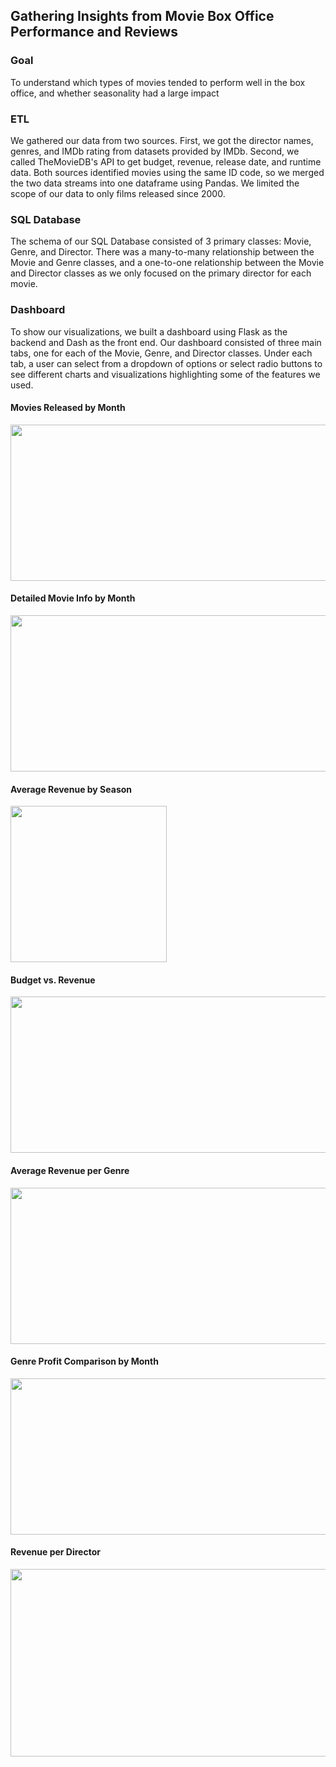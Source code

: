 ## Gathering Insights from Movie Box Office Performance and Reviews

### Goal

To understand which types of movies tended to perform well in the box office, and whether seasonality had a large impact 

### ETL

We gathered our data from two sources. First, we got the director names, genres, and IMDb rating from datasets provided by IMDb. Second, we called TheMovieDB's API to get budget, revenue, release date, and runtime data. Both sources identified movies using the same ID code, so we merged the two data streams into one dataframe using Pandas. We limited the scope of our data to only films released since 2000.

### SQL Database

The schema of our SQL Database consisted of 3 primary classes: Movie, Genre, and Director. There was a many-to-many relationship between the Movie and Genre classes, and a one-to-one relationship between the Movie and Director classes as we only focused on the primary director for each movie.

### Dashboard

To show our visualizations, we built a dashboard using Flask as the backend and Dash as the front end.  Our dashboard consisted of three main tabs, one for each of the Movie, Genre, and Director classes. Under each tab, a user can select from a dropdown of options or select radio buttons to see different charts and visualizations highlighting some of the features we used. 

#### Movies Released by Month 
<img src="https://github.com/slieb74/movie_project/blob/master/images/Screen%20Shot%202018-10-08%20at%202.39.46%20PM.png" width='950' height='250'>

#### Detailed Movie Info by Month
<img src="https://github.com/slieb74/movie_project/blob/master/images/Screen%20Shot%202018-10-08%20at%202.39.18%20PM.png" width='950' height='250'>

#### Average Revenue by Season
<img src="https://github.com/slieb74/movie_project/blob/master/images/Screen%20Shot%202018-10-08%20at%202.40.09%20PM.png" width='250' height='250'>

#### Budget vs. Revenue
<img src="https://github.com/slieb74/movie_project/blob/master/images/Screen%20Shot%202018-10-08%20at%202.41.20%20PM.png" width='850' height='250'>

#### Average Revenue per Genre
<img src="https://github.com/slieb74/movie_project/blob/master/images/Screen%20Shot%202018-10-08%20at%202.43.12%20PM.png" width='950' height='250'>

#### Genre Profit Comparison by Month
<img src="https://github.com/slieb74/movie_project/blob/master/images/Screen%20Shot%202018-10-08%20at%202.43.49%20PM.png" width='950' height='250'>

#### Revenue per Director
<img src="https://github.com/slieb74/movie_project/blob/master/images/Screen%20Shot%202018-10-08%20at%202.45.05%20PM.png" width='950' height='300'>
